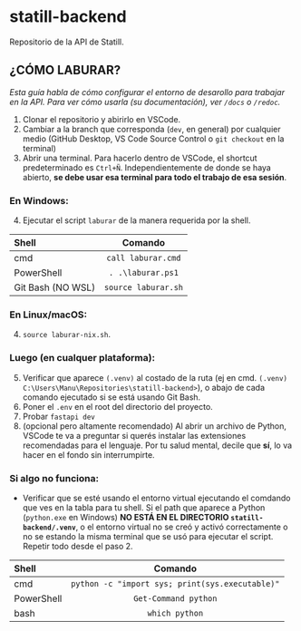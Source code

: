 # statill-backend
Repositorio de la API de Statill.

## ¿CÓMO LABURAR?
*Esta guía habla de cómo configurar el entorno de desarollo para trabajar en la API. Para ver cómo usarla (su documentación), ver `/docs` o `/redoc`.*

1. Clonar el repositorio y abirirlo en VSCode.
2. Cambiar a la branch que corresponda (`dev`, en general) por cualquier medio (GitHub Desktop, VS Code Source Control o `git checkout` en la terminal)
3. Abrir una terminal. Para hacerlo dentro de VSCode, el shortcut predeterminado es `Ctrl+Ñ`. Independientemente de donde se haya abierto, **se debe usar esa terminal para todo el trabajo de esa sesión**.



### En Windows:
4. Ejecutar el script `laburar` de la manera requerida por la shell.

| Shell | Comando |
| :------- | :------: | 
| cmd  | `call laburar.cmd`  | 
| PowerShell  | `. .\laburar.ps1`  | 
| Git Bash (NO WSL) | `source laburar.sh` |

### En Linux/macOS:
4. `source laburar-nix.sh`.

### Luego (en cualquer plataforma):
5. Verificar que aparece `(.venv)` al costado de la ruta (ej en cmd. `(.venv) C:\Users\Manu\Repositories\statill-backend>`), o abajo de cada comando ejecutado si se está usando Git Bash.
6. Poner el `.env` en el root del directorio del proyecto.
7. Probar `fastapi dev`
8. (opcional pero altamente recomendado) Al abrir un archivo de Python, VSCode te va a preguntar si querés instalar las extensiones recomendadas para el lenguaje. Por tu salud mental, decile que **sí**, lo va hacer en el fondo sin interrumpirte. 

### Si algo no funciona:
* Verificar que se esté usando el entorno virtual ejecutando el comdando que ves en la tabla para tu shell. Si el path que aparece a Python (`python.exe` en Windows) **NO ESTÁ EN EL DIRECTORIO `statill-backend/.venv`**, o el entorno virtual no se creó y activó correctamente o no se estando la misma terminal que se usó para ejecutar el script. Repetir todo desde el paso 2.

| Shell | Comando |
| :------- | :------: | 
| cmd  | `python -c "import sys; print(sys.executable)"`  | 
| PowerShell  | `Get-Command python`  | 
| bash | `which python` |

